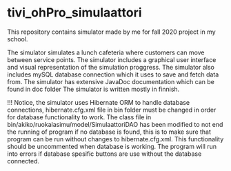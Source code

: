 # tivi_ohPro_simulaattori
This repository contains simulator made by me for fall 2020 project in my school.

The simulator simulates a lunch cafeteria where customers can move between service points.
The simulator includes a graphical user interface and visual representation of the simulation proggress.
The simulator also includes mySQL database connection which it uses to save and fetch data from.
The simulator has extensive JavaDoc documentation which can be found in doc folder
The simulator is written mostly in finnish.

!!!
Notice, the simulator uses Hibernate ORM to handle database connections, hibernate.cfg.xml file in bin folder must be changed in order
for database functionality to work.
The class file in bin/akiko/ruokalasimu/model/SimulaattoriDAO has been modified to not end the running of program if no database is found,
this is to make sure that program can be run without changes to hibernate.cfg.xml. This functionality should be uncommented when database
is working. The program will run into errors if database spesific buttons are use without the database connected.
